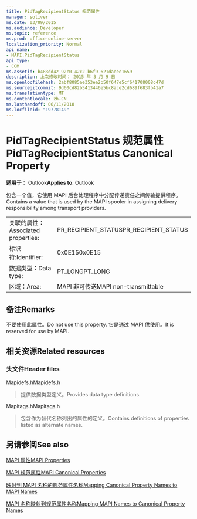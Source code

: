 ```yaml
---
title: PidTagRecipientStatus 规范属性
manager: soliver
ms.date: 03/09/2015
ms.audience: Developer
ms.topic: reference
ms.prod: office-online-server
localization_priority: Normal
api_name:
- MAPI.PidTagRecipientStatus
api_type:
- COM
ms.assetid: b483dd42-92c0-42c2-b6f9-621daeee1659
description: 上次修改时间： 2015 年 3 月 9 日
ms.openlocfilehash: 2abf8085ae353ea2b50f647e5cf641708008c47d
ms.sourcegitcommit: 9d60cd82b5413446e5bc8ace2cd689f683fb41a7
ms.translationtype: MT
ms.contentlocale: zh-CN
ms.lasthandoff: 06/11/2018
ms.locfileid: "19778149"
---
```

# <a name="pidtagrecipientstatus-canonical-property"></a><span data-ttu-id="07054-103">PidTagRecipientStatus 规范属性</span><span class="sxs-lookup"><span data-stu-id="07054-103">PidTagRecipientStatus Canonical Property</span></span>

  
  
<span data-ttu-id="07054-104">**适用于**： Outlook</span><span class="sxs-lookup"><span data-stu-id="07054-104">**Applies to**: Outlook</span></span> 
  
<span data-ttu-id="07054-105">包含一个值，它使用 MAPI 后台处理程序中分配传递责任之间传输提供程序。</span><span class="sxs-lookup"><span data-stu-id="07054-105">Contains a value that is used by the MAPI spooler in assigning delivery responsibility among transport providers.</span></span>
  
|||
|:-----|:-----|
|<span data-ttu-id="07054-106">关联的属性：</span><span class="sxs-lookup"><span data-stu-id="07054-106">Associated properties:</span></span>  <br/> |<span data-ttu-id="07054-107">PR_RECIPIENT_STATUS</span><span class="sxs-lookup"><span data-stu-id="07054-107">PR_RECIPIENT_STATUS</span></span>  <br/> |
|<span data-ttu-id="07054-108">标识符:</span><span class="sxs-lookup"><span data-stu-id="07054-108">Identifier:</span></span>  <br/> |<span data-ttu-id="07054-109">0x0E15</span><span class="sxs-lookup"><span data-stu-id="07054-109">0x0E15</span></span>  <br/> |
|<span data-ttu-id="07054-110">数据类型：</span><span class="sxs-lookup"><span data-stu-id="07054-110">Data type:</span></span>  <br/> |<span data-ttu-id="07054-111">PT_LONG</span><span class="sxs-lookup"><span data-stu-id="07054-111">PT_LONG</span></span>  <br/> |
|<span data-ttu-id="07054-112">区域：</span><span class="sxs-lookup"><span data-stu-id="07054-112">Area:</span></span>  <br/> |<span data-ttu-id="07054-113">MAPI 非可传送</span><span class="sxs-lookup"><span data-stu-id="07054-113">MAPI non-transmittable</span></span>  <br/> |
   
## <a name="remarks"></a><span data-ttu-id="07054-114">备注</span><span class="sxs-lookup"><span data-stu-id="07054-114">Remarks</span></span>

<span data-ttu-id="07054-115">不要使用此属性。</span><span class="sxs-lookup"><span data-stu-id="07054-115">Do not use this property.</span></span> <span data-ttu-id="07054-116">它是通过 MAPI 供使用。</span><span class="sxs-lookup"><span data-stu-id="07054-116">It is reserved for use by MAPI.</span></span>
  
## <a name="related-resources"></a><span data-ttu-id="07054-117">相关资源</span><span class="sxs-lookup"><span data-stu-id="07054-117">Related resources</span></span>

### <a name="header-files"></a><span data-ttu-id="07054-118">头文件</span><span class="sxs-lookup"><span data-stu-id="07054-118">Header files</span></span>

<span data-ttu-id="07054-119">Mapidefs.h</span><span class="sxs-lookup"><span data-stu-id="07054-119">Mapidefs.h</span></span>
  
> <span data-ttu-id="07054-120">提供数据类型定义。</span><span class="sxs-lookup"><span data-stu-id="07054-120">Provides data type definitions.</span></span>
    
<span data-ttu-id="07054-121">Mapitags.h</span><span class="sxs-lookup"><span data-stu-id="07054-121">Mapitags.h</span></span>
  
> <span data-ttu-id="07054-122">包含作为替代名称列出的属性的定义。</span><span class="sxs-lookup"><span data-stu-id="07054-122">Contains definitions of properties listed as alternate names.</span></span>
    
## <a name="see-also"></a><span data-ttu-id="07054-123">另请参阅</span><span class="sxs-lookup"><span data-stu-id="07054-123">See also</span></span>



[<span data-ttu-id="07054-124">MAPI 属性</span><span class="sxs-lookup"><span data-stu-id="07054-124">MAPI Properties</span></span>](mapi-properties.md)
  
[<span data-ttu-id="07054-125">MAPI 规范属性</span><span class="sxs-lookup"><span data-stu-id="07054-125">MAPI Canonical Properties</span></span>](mapi-canonical-properties.md)
  
[<span data-ttu-id="07054-126">映射到 MAPI 名称的规范属性名称</span><span class="sxs-lookup"><span data-stu-id="07054-126">Mapping Canonical Property Names to MAPI Names</span></span>](mapping-canonical-property-names-to-mapi-names.md)
  
[<span data-ttu-id="07054-127">MAPI 名称映射到规范属性名称</span><span class="sxs-lookup"><span data-stu-id="07054-127">Mapping MAPI Names to Canonical Property Names</span></span>](mapping-mapi-names-to-canonical-property-names.md)

